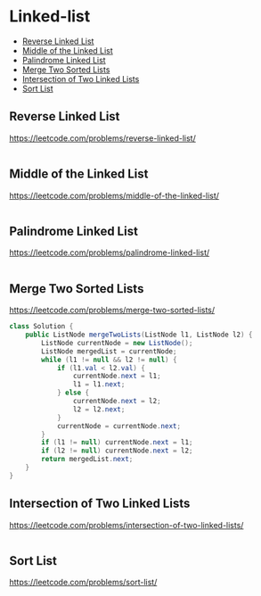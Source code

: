 # Linked-list
+ [Reverse Linked List](#reverse-linked-list)
+ [Middle of the Linked List](#middle-of-the-linked-list)
+ [Palindrome Linked List](#palindrome-linked-list)
+ [Merge Two Sorted Lists](#merge-two-sorted-lists)
+ [Intersection of Two Linked Lists](#intersection-of-two-linked-lists)
+ [Sort List](#sort-list)
## Reverse Linked List
https://leetcode.com/problems/reverse-linked-list/
```java

```
## Middle of the Linked List
https://leetcode.com/problems/middle-of-the-linked-list/
```java

```
## Palindrome Linked List
https://leetcode.com/problems/palindrome-linked-list/
```java

```
## Merge Two Sorted Lists
https://leetcode.com/problems/merge-two-sorted-lists/
```java
class Solution {
    public ListNode mergeTwoLists(ListNode l1, ListNode l2) {
        ListNode currentNode = new ListNode();
        ListNode mergedList = currentNode;
        while (l1 != null && l2 != null) {
            if (l1.val < l2.val) {
                currentNode.next = l1;
                l1 = l1.next;
            } else {
                currentNode.next = l2;
                l2 = l2.next;
            }
            currentNode = currentNode.next;
        }
        if (l1 != null) currentNode.next = l1;
        if (l2 != null) currentNode.next = l2;
        return mergedList.next;
    }
}
```
## Intersection of Two Linked Lists
https://leetcode.com/problems/intersection-of-two-linked-lists/
```java

```
## Sort List
https://leetcode.com/problems/sort-list/
```java

```
